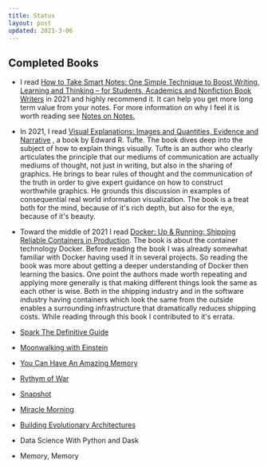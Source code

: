 ```yaml
---
title: Status
layout: post
updated: 2021-3-06
---
```



Completed Books
---------------

*   I read [How to Take Smart Notes: One Simple Technique to Boost Writing, Learning and Thinking – for Students, Academics and Nonfiction Book Writers](https://www.amazon.com/gp/product/1542866502/ref=as_li_tl?ie=UTF8&camp=1789&creative=9325&creativeASIN=1542866502&linkCode=as2&tag=joshuacoles-20&linkId=d6b6a100e58bffec1c7e5b0ca454cb75) in 2021 and highly recommend it. It can help you get more long term value from your notes. For more information on why I feel it is worth reading see [Notes on Notes.](https://joshuacol.es/2021/04/23/notes-on-notes.html)
    
*   In 2021, I read [Visual Explanations: Images and Quantities, Evidence and Narrative](https://www.amazon.com/gp/product/0961392126/ref=as_li_tl?ie=UTF8&camp=1789&creative=9325&creativeASIN=0961392126&linkCode=as2&tag=joshuacoles-20&linkId=3eda24cb7ee6bf0e21c1522e9e0f5f3e) , a book by Edward R. Tufte. The book dives deep into the subject of how to explain things visually. Tufte is an author who clearly articulates the principle that our mediums of communication are actually mediums of thought, not just in writing, but also in the sharing of graphics. He brings to bear rules of thought and the communication of the truth in order to give expert guidance on how to construct worthwhile graphics. He grounds this discussion in examples of consequential real world information visualization. The book is a treat both for the mind, because of it's rich depth, but also for the eye, because of it's beauty.
    
*   Toward the middle of 2021 I read [Docker: Up & Running: Shipping Reliable Containers in Production](https://www.amazon.com/gp/product/1492036730/ref=as_li_tl?ie=UTF8&camp=1789&creative=9325&creativeASIN=1492036730&linkCode=as2&tag=joshuacoles-20&linkId=a7db53a020ca44dc6d7d69bdddc294a4). The book is about the container technology Docker. Before reading the book I was already somewhat familiar with Docker having used it in several projects. So reading the book was more about getting a deeper understanding of Docker then learning the basics. One point the authors made worth repeating and applying more generally is that making different things look the same as each other is wise. Both in the shipping industry and in the software industry having containers which look the same from the outside enables a surrounding infrastructure that dramatically reduces shipping costs. While reading through this book I contributed to it's errata.
    
*   [Spark The Definitive Guide](https://www.amazon.com/gp/product/1491912219/ref=as_li_tl?ie=UTF8&tag=joshuacoles-20&camp=1789&creative=9325&linkCode=as2&creativeASIN=1491912219&linkId=2f14297717ce826b6749914f96322d09)
*   [Moonwalking with Einstein](https://www.amazon.com/gp/product/0143120530/ref=as_li_tl?ie=UTF8&tag=joshuacoles-20&camp=1789&creative=9325&linkCode=as2&creativeASIN=0143120530&linkId=85ce8e0542cba3b87197b6d412faade7)
*   [You Can Have An Amazing Memory](https://www.amazon.com/gp/product/1907486976/ref=as_li_tl?ie=UTF8&tag=joshuacoles-20&camp=1789&creative=9325&linkCode=as2&creativeASIN=1907486976&linkId=3ffc98f9fcc17e6ceb923d7c9bb86c94)
*   [Rythym of War](https://www.amazon.com/gp/product/0765326388/ref=as_li_tl?ie=UTF8&tag=joshuacoles-20&camp=1789&creative=9325&linkCode=as2&creativeASIN=0765326388&linkId=36555ab45264f48152bd968ae0b5f68a)
*   [Snapshot](https://www.amazon.com/gp/product/B01N3ASJU3/ref=as_li_tl?ie=UTF8&tag=joshuacoles-20&camp=1789&creative=9325&linkCode=as2&creativeASIN=B01N3ASJU3&linkId=816cbe526fc57b5587c51e44fdccb48b)
*   [Miracle Morning](https://www.amazon.com/gp/product/0979019710/ref=as_li_tl?ie=UTF8&tag=joshuacoles-20&camp=1789&creative=9325&linkCode=as2&creativeASIN=0979019710&linkId=b54e2137dbfcaa078be27734e022567e)
*   [Building Evolutionary Architectures](https://www.amazon.com/gp/product/1491986360/ref=as_li_tl?ie=UTF8&tag=joshuacoles-20&camp=1789&creative=9325&linkCode=as2&creativeASIN=1491986360&linkId=19459aa6f48fff6c30def268e0ff032f)
*   Data Science With Python and Dask
*   Memory, Memory